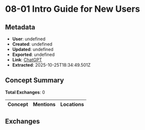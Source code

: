 # **08-01 Intro Guide for New Users**

## Metadata

- **User**: undefined
- **Created**: undefined
- **Updated**: undefined
- **Exported**: undefined
- **Link**: [ChatGPT](undefined)
- **Extracted**: 2025-10-25T18:34:49.501Z

## Concept Summary

**Total Exchanges**: 0

| Concept | Mentions | Locations |
|---------|----------|----------|

## Exchanges

